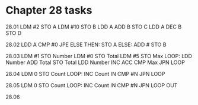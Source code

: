 # Chapter 28 tasks

28.01
LDM #2
STO A
LDM #10
STO B
LDD A
ADD B
STO C
LDD A
DEC B
STO D

28.02
LDD A
CMP #0
JPE ELSE
THEN: STO A
ELSE: ADD #
STO B

28.03
LDM #1
STO Number
LDM #0
STO Total
LDM #5
STO Max
LOOP:
LDD Number
ADD Total
STO Total
LDD Number
INC ACC
CMP Max
JPN LOOP

28.04
LDM  0
STO Count
LOOP:
INC Count
IN
CMP #N
JPN LOOP


28.05
LDM  0
STO Count
LOOP:
INC Count
IN
CMP #N
JPN LOOP
OUT

28.06















